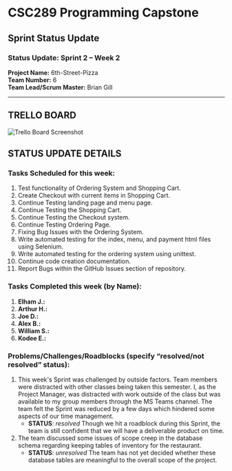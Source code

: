 # CSC289 Programming Capstone
## Sprint Status Update

### Status Update: Sprint 2 – Week 2

**Project Name:** 6th-Street-Pizza  
**Team Number:** 6   
**Team Lead/Scrum Master:** Brian Gill  

---

## TRELLO BOARD
![Trello Board Screenshot]()

## STATUS UPDATE DETAILS

### Tasks Scheduled for this week:
1. Test functionality of Ordering System and Shopping Cart.
2. Create Checkout with current items in Shopping Cart.
3. Continue Testing landing page and menu page.
4. Continue Testing the Shopping Cart.
5. Continue Testing the Checkout system.
6. Continue Testing Ordering Page.
7. Fixing Bug Issues with the Ordering System.
8. Write automated testing for the index, menu, and payment html files using Selenium.
9. Write automated testing for the ordering system using unittest.
10. Continue code creation documentation.
11. Report Bugs within the GitHub Issues section of repository.

### Tasks Completed this week (by Name):
1. **Elham J.:** 
2. **Arthur H.:** 
3. **Joe D.:** 
4. **Alex B.:** 
5. **William S.:** 
6. **Kodee E.:** 
   
### Problems/Challenges/Roadblocks (specify “resolved/not resolved” status):
1. This week's Sprint was challenged by outside factors.  Team members were distracted with other classes being taken this semester. I, as the Project Manager, was distracted with work outside of the class but was available to my group members through the MS Teams channel.  The team felt the Sprint was reduced by a few days which hindered some aspects of our time management.
   + **STATUS**: *resolved* Though we hit a roadblock during this Sprint, the team is still confident that we will have a deliverable product on time.
2. The team discussed some issues of scope creep in the database schema regarding keeping tables of inventory for the restaurant.
   + **STATUS**: *unresolved* The team has not yet decided whether these database tables are meaningful to the overall scope of the project.

